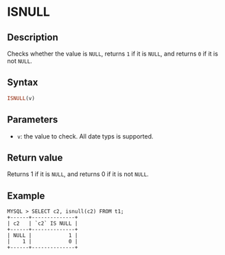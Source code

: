 # ISNULL

## Description

Checks whether the value is `NULL`, returns `1` if it is `NULL`, and returns `0` if it is not `NULL`.

## Syntax

```Haskell
ISNULL(v)
```

## Parameters

- `v`: the value to check. All date typs is supported.

## Return value

Returns 1 if it is `NULL`, and returns 0 if it is not `NULL`.

## Example

```plain text
MYSQL > SELECT c2, isnull(c2) FROM t1;
+------+--------------+
| c2   | `c2` IS NULL |
+------+--------------+
| NULL |            1 |
|    1 |            0 |
+------+--------------+
```
